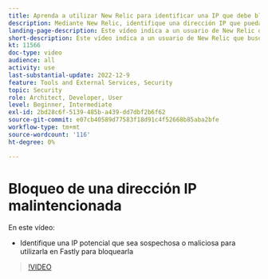 ```yaml
---
title: Aprenda a utilizar New Relic para identificar una IP que debe bloquearse
description: Mediante New Relic, identifique una dirección IP que pueda ser maliciosa.  Una vez determinada la IP, esto se utiliza en Fastly para bloquear el acceso a la aplicación
landing-page-description: Este vídeo indica a un usuario de New Relic que busque posibles direcciones IP que pueden necesitar ser bloqueadas para acceder al sitio.
short-description: Este vídeo indica a un usuario de New Relic que busque posibles direcciones IP que pueden necesitar ser bloqueadas para acceder al sitio.
kt: 11566
doc-type: video
audience: all
activity: use
last-substantial-update: 2022-12-9
feature: Tools and External Services, Security
topic: Security
role: Architect, Developer, User
level: Beginner, Intermediate
exl-id: 2bd28c6f-5139-485b-a439-dd7dbf2b6f62
source-git-commit: e07cb40589d77583f18d91c4f52668b85aba2bfe
workflow-type: tm+mt
source-wordcount: '116'
ht-degree: 0%

---
```


# Bloqueo de una dirección IP malintencionada

En este vídeo:

- Identifique una IP potencial que sea sospechosa o maliciosa&#x200B; para utilizarla en Fastly para bloquearla

>[!VIDEO](https://video.tv.adobe.com/v/3412088?quality=12&learn=on)
